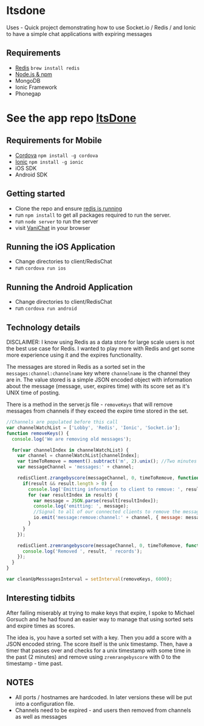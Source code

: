 Itsdone
==========================

Uses - Quick project demonstrating how to use Socket.io / Redis / and Ionic to have a simple chat applications with expiring messages

## Requirements

* [Redis](http://redis.io) `brew install redis`
* [Node.js & npm](https://gist.github.com/isaacs/579814)
* MongoDB
* Ionic Framework
* Phonegap

See the app repo [ItsDone](http://github.com/stanzheng/itsdoneapp)
=====





## Requirements for Mobile

* [Cordova](http://cordova.apache.org) `npm install -g cordova`
* [Ionic](http://ionicframework.com) `npm install -g ionic`
* iOS SDK
* Android SDK

## Getting started

* Clone the repo and ensure [redis is running](http://redis.io/topics/quickstart)
* run `npm install` to get all packages required to run the server.
* run `node server` to run the server
* visit [VaniChat](http://localhost:8080) in your browser

## Running the iOS Application

* Change directories to client/RedisChat
* run `cordova run ios`

## Running the Android Application

* Change directories to client/RedisChat
* run `cordova run android`

## Technology details

DISCLAIMER: I know using Redis as a data store for large scale users is not the best use case for Redis. I wanted to play more with Redis and get some more experience using it and the expires functionality.

The messages are stored in Redis as a sorted set in the `messages:channel:channelname` key where `channelname` is the channel they are in. The value stored is a simple JSON encoded object with information about the message (message, user, expires time) with its score set as it's UNIX time of posting.

There is a method in the server.js file - `removeKeys` that will remove messages from channels
if they exceed the expire time stored in the set.

``` js
//Channels are populated before this call
var channelWatchList = ['Lobby', 'Redis', 'Ionic', 'Socket.io'];
function removeKeys() {
  console.log('We are removing old messages');

  for(var channelIndex in channelWatchList) {
    var channel = channelWatchList[channelIndex];
    var timeToRemove = moment().subtract('m', 2).unix(); //Two minutes ago
    var messageChannel = 'messages:' + channel;

    redisClient.zrangebyscore(messageChannel, 0, timeToRemove, function(err, result) {
      if(result && result.length > 0) {
        console.log('Emitting information to client to remove: ', result);
        for (var resultIndex in result) {
          var message = JSON.parse(result[resultIndex]);
          console.log('emitting: ', message);
          //Signal to all of our connected clients to remove the message.
          io.emit('message:remove:channel:' + channel, { message: message, channel: channel });
        }
      }
    });

    redisClient.zremrangebyscore(messageChannel, 0, timeToRemove, function(err, result) {
      console.log('Removed ', result, ' records');
    });
  }
}

var cleanUpMesssagesInterval = setInterval(removeKeys, 6000);

```

## Interesting tidbits
After failing miserably at trying to make keys that expire, I spoke to Michael Gorsuch and he had found an easier way to manage that using sorted sets and expire times as scores.

The idea is, you have a sorted set with a key. Then you add a score with a JSON encoded string. The score itself is the unix timestamp. Then, have a timer that passes over and checks for a unix timestamp with some time in the past (2 minutes) and remove using `zremrangebyscore` with 0 to the timestamp - time past.

## NOTES

* All ports / hostnames are hardcoded. In later versions these will be put into a configuration file.
* Channels need to be expired - and users then removed from channels as well as messages

